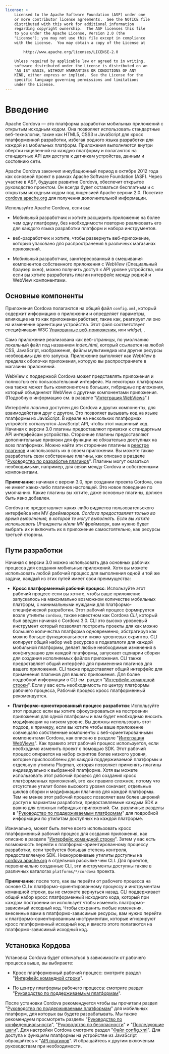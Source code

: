 ```yaml
---
license: >
    Licensed to the Apache Software Foundation (ASF) under one
    or more contributor license agreements.  See the NOTICE file
    distributed with this work for additional information
    regarding copyright ownership.  The ASF licenses this file
    to you under the Apache License, Version 2.0 (the
    "License"); you may not use this file except in compliance
    with the License.  You may obtain a copy of the License at

        http://www.apache.org/licenses/LICENSE-2.0

    Unless required by applicable law or agreed to in writing,
    software distributed under the License is distributed on an
    "AS IS" BASIS, WITHOUT WARRANTIES OR CONDITIONS OF ANY
    KIND, either express or implied.  See the License for the
    specific language governing permissions and limitations
    under the License.
---
```


# Введение

Apache Cordova — это платформа разработки мобильных приложений с открытым исходным кодом. Она позволяет использовать стандартные веб-технологии, такие как HTML5, CSS3 и JavaScript для кросс платформенной разработки, избегая родного языка разработки для каждой из мобильных платформ. Приложения выполняются внутри обертки нацеленной на каждую платформу и полагаются на стандартные API для доступа к датчикам устройства, данным и состоянию сети.

Apache Cordova закончил инкубационный период в октябре 2012 года как основной проект в рамках Apache Software Foundation (ASF). Через участие в ASF, будущее развитие Cordova, обеспечит открытое руководство проектом. Он всегда будет оставаться бесплатным и с открытым исходным кодом под лицензией Apache версии 2.0. Посетите [cordova.apache.org][1] для получения дополнительной информации.

 [1]: http://cordova.apache.org

Используйте Apache Cordova, если вы:

*   Мобильный разработчик и хотите расширить приложение на более чем одну платформу, без необходимости повторно реализовать его для каждого языка разработки платформ и набора инструментов.

*   веб-разработчик и хотите, чтобы развернуть веб-приложение, который упаковано для распространения в различных магазинах приложений.

*   Мобильный разработчик, заинтересованный в смешивания компонентов собственного приложения с *WebView* (Специальный браузер окно), можно получить доступ к API уровне устройства, или если вы хотите разработать плагин интерфейс между родной и WebView компонентами.

## Основные компоненты

Приложения Cordova полагаются на общий файл `config.xml`, который содержит информацию о приложении и определяет параметры, влияющие на то как приложенеи работает, такие как, реагирует ли оно на изменение ориентации устройства. Этот файл соответствует спецификации W3C [Упакованные веб-приложения][2], или *widget*, .

 [2]: http://www.w3.org/TR/widgets/

Само приложение реализована как веб-страницы, по умолчанию локальный файл под названием *index.html*, который ссылается на любой CSS, JavaScript, изображения, файлы мультимедиа или другие ресурсы необходимы для его запуска. Приложение выполняет как *WebView* в пределах оболочки приложения, которую вы распространяете в магазины приложений.

WebView с поддержкой Cordova может представлять приложения и полностью его пользовательский интерфейс. На некоторых платформах она также может быть компонентом в больших, гибридные приложения, который объединяют WebView с другими компонентами приложения. (Подробную информацию см. в разделе "<a href="../hybrid/webviews/index.html">Интеграция WebViews</a>".)

Интерфейс *плагина* доступен для Cordova и других компоненты, для взаимодействия друг с другом. Это позволяет вызывать код на языке платформы из JavaScript. В идеале на нескольких платформах устройств согласуются JavaScript API, чтобы этот машинный код. Начиная с версии 3.0 плагины предоставляют привязки к стандартным API интерфейсам устройства. Сторонние плагины предоставляют дополнительные привязки для функции не обязательно доступных на всех платформах. Можно найти эти сторонние плагины в [реестре плагинов][3] и использовать их в своем приложении. Вы можете также разработать свои собственные плагины, как описано в разделе "<a href="../hybrid/plugins/index.html">Руководство по разработке плагинов</a>". Плагины могут оказаться необходимыми, например, для связи между Cordova и собственными компонентами.

 [3]: http://plugins.cordova.io

**Примечание**: начиная с версии 3.0, при создании проекта Cordova, она не имеет каких-либо плагинов настоящей. Это новое поведение по умолчанию. Какие плагины вы хотите, даже основные плагины, должен быть явно добавлен.

Cordova не предоставляет каких-либо виджетов пользовательского интерфейса или MV *фреймворков. Cordova предоставляет только во время выполнения, в которой те могут выполнять. Если вы хотите использовать UI-виджеты и/или MV* фреймворк, вам нужно будет выбрать их и включить их в приложение самостоятельно, как ресурсы третьей стороны.

## Пути разработки

Начиная с версии 3.0 можно использовать два основных рабочих процесса для создания мобильных приложений. Хотя вы можете использовать любой рабочий процесс для выполнения одной и той же задачи, каждый из этих путей имеет свои преимущества:

*   **Кросс платформенный рабочий процесс**: Используйте этот рабочий процесс если вы хотите, чтобы ваше приложение запускалось на максимально возможном количестве мобильных платформ, с минимальными нуждами для платформо-специфической разработки. Этот рабочий процесс формируется возле утилиты `cordova`, также известном как Cordova *CLI*, который был введен начиная с Cordova 3.0. CLI это высоко уровневый инструмент который позволяет построить проекты для как можно большего количества платформа одновременно, абстрагируя как можно больше функциональности низко-уровневых скриптов. CLI копирует общий набор web ресурсво в подкаталоги для каждой мобильной платформы, делает любые необходимые изменения в конфигурацию для каждой платформы, запускает сценарии сборки для создания исполняемых файлов приложения. CLI также предоставляет общий интерфейс для применения плагинов для вашего приложения. CLI также предоставляет общий интерфейс для применения плагинов для вашего приложения. Для более подробной информации о CLI см. раздел "<a href="../cli/index.html">Интерфейс командной строки</a>". Если у вас есть необходимость по центру платформы рабочего процесса, Рабочий процесс кросс платформенный рекомендуется.

*   **Платформо-ориентированный процесс разработки**: Используйте этот процесс если вы хотите сфокусироваться на построении приложения для одной платформы и вам будет необходимо вносить модификации на низком уровне. Вы должны использовать этот подход, к примеру, если вы хотите чтобы ваше приложение совмещало собственные компоненты с веб-ориентированными компонентами Cordova, как описано в разделе "<a href="../hybrid/webviews/index.html">Интеграция WebViews</a>". Как правило этот рабочий процесс используется, если необходимо изменить проект с помощью SDK. Этот рабочий процесс опирается на набор скриптов более низкого уровня, которые приспособлены для каждой поддерживаемой платформы и отдельную утилита Plugman, которая позволяет применять плагины индивидуально к выбранной платформе. Хотя вы можете использовать этот рабочий процесс для создания кросс платформенных приложений, это как правило сложнее, потому что отсутствие утилит более высокого уровня означает, отдельные циклов сборки и модификации плагинов для каждой платформы. Тем не менее этот рабочий процесс позволяет вам более широкий доступ к вариантам разработки, предоставляемые каждым SDK и важно для сложных гибридных приложений. См. различные разделы в "<a href="../platforms/index.html">Руководство по поддерживаемым платформам</a>" для подробной информации по утилитам доступных на каждой  платформе.

Изначально, может быть легче всего использовать кросс платформенный рабочий процесс для создания приложения, как описано в разделе "<a href="../cli/index.html">Интерфейс командной строки</a>". Затем у вас есть возможность перейти к платформо-ориентированному процессу разработки, если требуется большая степень контроля, предоставляемую SDK. Низкоуровневые утилиты доступны на [cordova.apache.org][1] в отдельной рассылке чем CLI. Для проектов, первоначально созданные CLI, эти инструменты доступны также в различных каталогах `platforms/*/cordova` проекта.

**Примечание**: после того, как вы перейти от рабочего процесса на основе CLI к платформо-ориентированному процессу и инструментам командной строки, вы не сможете вернуться назад. CLI поддерживает общий набор кросс платформенный исходного кода, который при каждом построении он использует чтобы изменить платформо-зависимый исходный код. Чтобы сохранить любые изменения, внесенные вами в платформо-зависимые ресурсы, вам нужно перейти к платформо-ориентированным инструментам, которые игнорируют кросс платформенный исходный код и вместо этого полагаются на платформо-зависимый исходный код.

## Установка Кордова

Установка Cordova будет отличаться в зависимости от рабочего процесса выше, вы выбираете:

*   Кросс платформенный рабочий процесс: смотрите раздел "<a href="../cli/index.html">Интерфейс командной строки</a>".

*   По центру платформы рабочего процесса: смотрите раздел "<a href="../platforms/index.html">Руководство по поддерживаемым платформам</a>".

После установки Cordova рекомендуется чтобы вы прочитали раздел "<a href="../platforms/index.html">Руководство по поддерживаемым платформам</a>" для мобильных платформ, для которых вы будете разрабатывать. Мы также рекомендуем просмотреть разделы "<a href="../appdev/privacy/index.html">Руководство по конфиденциальности</a>", "<a href="../appdev/security/index.html">Руководство по безопасности</a>" и "<a href="../next/index.html">Последующие шаги</a>". Для настройки Cordova смотрите раздел "<a href="../../config_ref/index.html">Файл config.xml</a>". Для доступа к функциям платформы на устройстве из JavaScript обращайтесь к "<a href="../../cordova/plugins/pluginapis.html">API плагинов</a>". И обращайтесь к другим включеным руководствам при необходимости.
